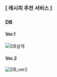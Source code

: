### [ 레시피 추천 서비스 ]

### DB

#### Ver.1

![DB설계](/uploads/a73b76d8e210e2dc7bf69f5a374a4ae6/DB설계.png)

#### Ver.2

![DB_ver2](/uploads/1faa87af37a48791f2fdb4cda852d4ac/DB_ver2.png)